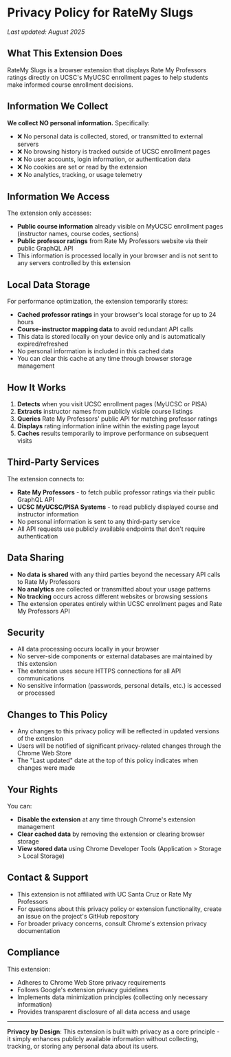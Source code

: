 # Privacy Policy for RateMy Slugs

*Last updated: August 2025*

## What This Extension Does

RateMy Slugs is a browser extension that displays Rate My Professors ratings directly on UCSC's MyUCSC enrollment pages to help students make informed course enrollment decisions.

## Information We Collect

**We collect NO personal information.** Specifically:

- ❌ No personal data is collected, stored, or transmitted to external servers
- ❌ No browsing history is tracked outside of UCSC enrollment pages
- ❌ No user accounts, login information, or authentication data
- ❌ No cookies are set or read by the extension
- ❌ No analytics, tracking, or usage telemetry

## Information We Access

The extension only accesses:

- **Public course information** already visible on MyUCSC enrollment pages (instructor names, course codes, sections)
- **Public professor ratings** from Rate My Professors website via their public GraphQL API
- This information is processed locally in your browser and is not sent to any servers controlled by this extension

## Local Data Storage

For performance optimization, the extension temporarily stores:

- **Cached professor ratings** in your browser's local storage for up to 24 hours
- **Course-instructor mapping data** to avoid redundant API calls
- This data is stored locally on your device only and is automatically expired/refreshed
- No personal information is included in this cached data
- You can clear this cache at any time through browser storage management

## How It Works

1. **Detects** when you visit UCSC enrollment pages (MyUCSC or PISA)
2. **Extracts** instructor names from publicly visible course listings
3. **Queries** Rate My Professors' public API for matching professor ratings
4. **Displays** rating information inline within the existing page layout
5. **Caches** results temporarily to improve performance on subsequent visits

## Third-Party Services

The extension connects to:

- **Rate My Professors** - to fetch public professor ratings via their public GraphQL API
- **UCSC MyUCSC/PISA Systems** - to read publicly displayed course and instructor information
- No personal information is sent to any third-party service
- All API requests use publicly available endpoints that don't require authentication

## Data Sharing

- **No data is shared** with any third parties beyond the necessary API calls to Rate My Professors
- **No analytics** are collected or transmitted about your usage patterns
- **No tracking** occurs across different websites or browsing sessions
- The extension operates entirely within UCSC enrollment pages and Rate My Professors API

## Security

- All data processing occurs locally in your browser
- No server-side components or external databases are maintained by this extension
- The extension uses secure HTTPS connections for all API communications
- No sensitive information (passwords, personal details, etc.) is accessed or processed

## Changes to This Policy

- Any changes to this privacy policy will be reflected in updated versions of the extension
- Users will be notified of significant privacy-related changes through the Chrome Web Store
- The "Last updated" date at the top of this policy indicates when changes were made

## Your Rights

You can:
- **Disable the extension** at any time through Chrome's extension management
- **Clear cached data** by removing the extension or clearing browser storage
- **View stored data** using Chrome Developer Tools (Application > Storage > Local Storage)

## Contact & Support

- This extension is not affiliated with UC Santa Cruz or Rate My Professors
- For questions about this privacy policy or extension functionality, create an issue on the project's GitHub repository
- For broader privacy concerns, consult Chrome's extension privacy documentation

## Compliance

This extension:
- Adheres to Chrome Web Store privacy requirements
- Follows Google's extension privacy guidelines
- Implements data minimization principles (collecting only necessary information)
- Provides transparent disclosure of all data access and usage

---

**Privacy by Design**: This extension is built with privacy as a core principle - it simply enhances publicly available information without collecting, tracking, or storing any personal data about its users.
